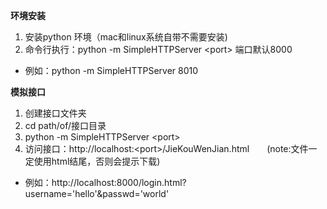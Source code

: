 **环境安装**

1. 安装python 环境（mac和linux系统自带不需要安装)
2. 命令行执行：python -m SimpleHTTPServer \<port\> 端口默认8000
* 例如：python -m SimpleHTTPServer 8010

**模拟接口**

1. 创建接口文件夹
2. cd path/of/接口目录
3. python -m SimpleHTTPServer \<port\>
4. 访问接口：http://localhost:\<port\>/JieKouWenJian.html　　(note:文件一定使用html结尾，否则会提示下载)
* 例如：http://localhost:8000/login.html?username='hello'&passwd='world'